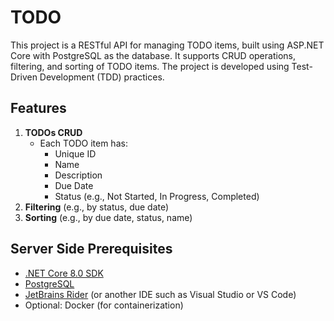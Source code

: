 # TODO 

This project is a RESTful API for managing TODO items, built using ASP.NET Core with PostgreSQL as the database. It supports CRUD operations, filtering, and sorting of TODO items. The project is developed using Test-Driven Development (TDD) practices.

## Features

1. **TODOs CRUD**
   - Each TODO item has:
	 - Unique ID
	 - Name
	 - Description
	 - Due Date
	 - Status (e.g., Not Started, In Progress, Completed)
2. **Filtering** (e.g., by status, due date)
3. **Sorting** (e.g., by due date, status, name)

## Server Side Prerequisites

- [.NET Core 8.0 SDK](https://dotnet.microsoft.com/download/dotnet/8.0)
- [PostgreSQL](https://www.postgresql.org/download/)
- [JetBrains Rider](https://www.jetbrains.com/rider/) (or another IDE such as Visual Studio or VS Code)
- Optional: Docker (for containerization)